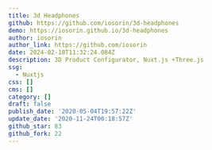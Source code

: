 ```yaml
---
title: 3d Headphones
github: https://github.com/iosorin/3d-headphones
demo: https://iosorin.github.io/3d-headphones
author: iosorin
author_link: https://github.com/iosorin
date: 2024-02-18T11:32:24.084Z
description: 3D Product Configurator, Nuxt.js +Three.js
ssg:
  - Nuxtjs
css: []
cms: []
category: []
draft: false
publish_date: '2020-05-04T19:57:22Z'
update_date: '2020-11-24T00:18:57Z'
github_star: 83
github_fork: 22
---
```

